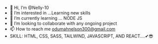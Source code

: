 - 👋 Hi, I’m @Nelly-10
- 👀 I’m interested in ...Learning new skills
- 🌱 I’m currently learning ... NODE JS
- 💞️ I’m looking to collaborate with any ongoing project
- 📫 How to reach me odumahnelson300@gmail.com
- SKILL: HTML, CSS, SASS, TAILWIND, JAVASCRIPT, AND REACT....✔😎

<!---
Nelly-10/Nelly-10 is a ✨ special ✨ repository because its `README.md` (this file) appears on your GitHub profile.
You can click the Preview link to take a look at your changes.
--->

